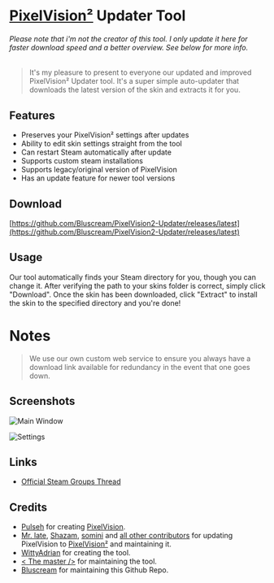 # [PixelVision²](https://github.com/somini/Pixelvision2) Updater Tool

###### Please note that i'm not the creator of this tool. I only update it here for faster download speed and a better overview. See below for more info.

> It's my pleasure to present to everyone our updated and improved PixelVision² Updater tool. It's a super simple auto-updater that downloads the latest version of the skin and extracts it for you.

## Features
- Preserves your PixelVision² settings after updates
- Ability to edit skin settings straight from the tool
- Can restart Steam automatically after update
- Supports custom steam installations
- Supports legacy/original version of PixelVision
- Has an update feature for newer tool versions

## Download
[https://github.com/Bluscream/PixelVision2-Updater/releases/latest](https://github.com/Bluscream/PixelVision2-Updater/releases/latest)

## Usage
Our tool automatically finds your Steam directory for you, though you can change it. After verifying the path to your skins folder is correct, simply click "Download". Once the skin has been downloaded, click "Extract" to install the skin to the specified directory and you're done!

# Notes
> We use our own custom web service to ensure you always have a download link available for redundancy in the event that one goes down.

## Screenshots
![Main Window](https://i.imgur.com/uXOwnfV.png)

![Settings](https://i.imgur.com/3Bgqlta.png)

## Links
- [Official Steam Groups Thread](https://steamcommunity.com/groups/pixelvision2/discussions/0/617329920700223960/)

## Credits
- [Pulseh](https://steamcommunity.com/id/pulseh-uc) for creating [PixelVision](https://steamcommunity.com/groups/pixelvisionskin).
- [Mr. late](https://github.com/mr-late), [Shazam](https://steamcommunity.com/id/prman37), [somini](https://github.com/somini) and [all other contributors](https://github.com/somini/Pixelvision2/graphs/contributors) for updating PixelVision to [PixelVision²](https://github.com/somini/Pixelvision2) and maintaining it.
- [WittyAdrian](http://steamcommunity.com/id/WittyAdrian/) for creating the tool.
- [< The master />](https://steamcommunity.com/id/themaster1004) for maintaining the tool.
- [Bluscream](https://github.com/Bluscream) for maintaining this Github Repo.
